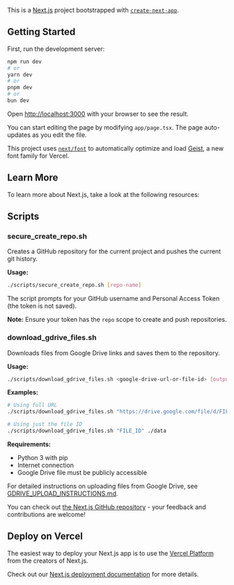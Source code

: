 This is a [Next.js](https://nextjs.org) project bootstrapped with [`create-next-app`](https://nextjs.org/docs/app/api-reference/cli/create-next-app).

## Getting Started

First, run the development server:

```bash
npm run dev
# or
yarn dev
# or
pnpm dev
# or
bun dev
```

Open [http://localhost:3000](http://localhost:3000) with your browser to see the result.

You can start editing the page by modifying `app/page.tsx`. The page auto-updates as you edit the file.

This project uses [`next/font`](https://nextjs.org/docs/app/building-your-application/optimizing/fonts) to automatically optimize and load [Geist](https://vercel.com/font), a new font family for Vercel.

## Learn More

To learn more about Next.js, take a look at the following resources:


## Scripts

### secure_create_repo.sh
Creates a GitHub repository for the current project and pushes the current git history.

**Usage:**
```bash
./scripts/secure_create_repo.sh [repo-name]
```

The script prompts for your GitHub username and Personal Access Token (the token is not saved).

**Note:** Ensure your token has the `repo` scope to create and push repositories.

### download_gdrive_files.sh
Downloads files from Google Drive links and saves them to the repository.

**Usage:**
```bash
./scripts/download_gdrive_files.sh <google-drive-url-or-file-id> [output-path]
```

**Examples:**
```bash
# Using full URL
./scripts/download_gdrive_files.sh "https://drive.google.com/file/d/FILE_ID/view" ./downloads

# Using just the file ID
./scripts/download_gdrive_files.sh "FILE_ID" ./data
```

**Requirements:**
- Python 3 with pip
- Internet connection
- Google Drive file must be publicly accessible

For detailed instructions on uploading files from Google Drive, see [GDRIVE_UPLOAD_INSTRUCTIONS.md](./GDRIVE_UPLOAD_INSTRUCTIONS.md).

You can check out [the Next.js GitHub repository](https://github.com/vercel/next.js) - your feedback and contributions are welcome!

## Deploy on Vercel

The easiest way to deploy your Next.js app is to use the [Vercel Platform](https://vercel.com/new?utm_medium=default-template&filter=next.js&utm_source=create-next-app&utm_campaign=create-next-app-readme) from the creators of Next.js.

Check out our [Next.js deployment documentation](https://nextjs.org/docs/app/building-your-application/deploying) for more details.

